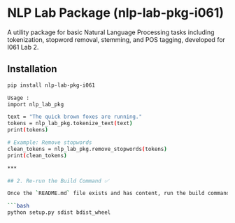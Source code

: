 # NLP Lab Package (nlp-lab-pkg-i061)

A utility package for basic Natural Language Processing tasks including tokenization, stopword removal, stemming, and POS tagging, developed for I061 Lab 2.

## Installation

```bash
pip install nlp-lab-pkg-i061

Usage :
import nlp_lab_pkg

text = "The quick brown foxes are running."
tokens = nlp_lab_pkg.tokenize_text(text)
print(tokens)

# Example: Remove stopwords
clean_tokens = nlp_lab_pkg.remove_stopwords(tokens)
print(clean_tokens)

***

## 2. Re-run the Build Command ✅

Once the `README.md` file exists and has content, run the build command again:

```bash
python setup.py sdist bdist_wheel

